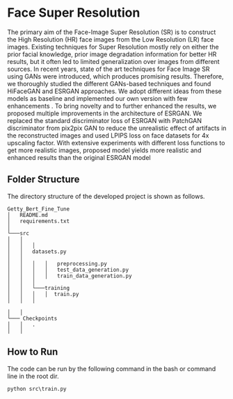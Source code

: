 # Face Super Resolution
The primary aim of the Face-Image Super Resolution (SR) is 
to construct the High Resolution (HR) face images from the 
Low Resolution (LR) face images. Existing techniques for 
Super Resolution mostly rely on either the prior facial 
knowledge, prior image degradation information for better 
HR results, but it often led to limited generalization over 
images from different sources. In recent years, state of the 
art techniques for Face Image SR using GANs were 
introduced, which produces promising results. Therefore, 
we thoroughly studied the different GANs-based 
techniques and found HiFaceGAN and ESRGAN approaches. 
We adopt different ideas from these models as baseline 
and implemented our own version with few enhancements 
. To bring novelty and to further enhanced the results, we 
proposed multiple improvements in the architecture of 
ESRGAN. We replaced the standard discriminator loss of 
ESRGAN with PatchGAN discriminator from pix2pix GAN to 
reduce the unrealistic effect of artifacts in the 
reconstructed images and used LPIPS loss on face datasets 
for 4x upscaling factor. With extensive experiments with 
different loss functions to get more realistic images, 
proposed model yields more realistic and enhanced results 
than the original ESRGAN model
## Folder Structure

The directory structure of the developed project is shown as follows.

```
Getty_Bert_Fine_Tune
│   README.md
│   requirements.txt
│
└───src
│   │
│   │   │
│   │   datasets.py
│   │    
│   │   │   │   preprocessing.py
│   │   │   │   test_data_generation.py
│   │   │   │   train_data_generation.py 
│   │   │ 
│   │   └───training
│   │   │   │  train.py
│   │   │

│   │   
└─── Checkpoints
│   │   .
│   │   
```

## How to Run

The code can be run by the following command in the bash or command line in the root dir.

```
python src\train.py
```



